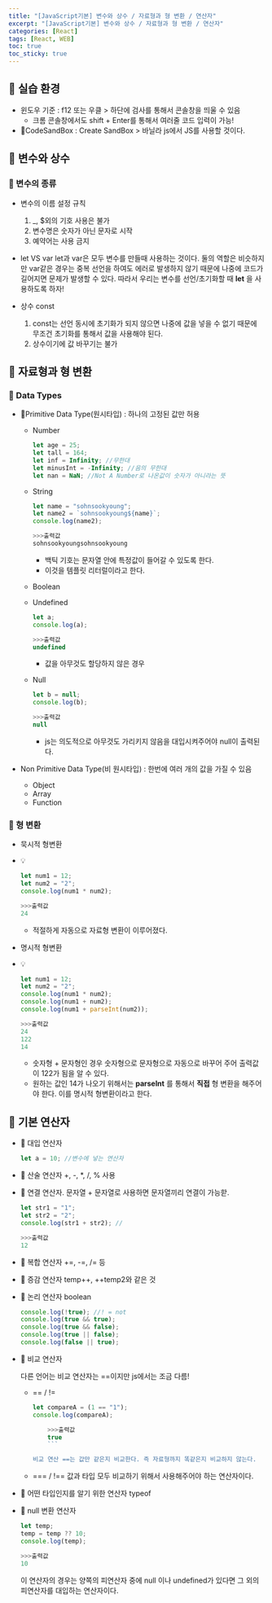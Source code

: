 ```yaml
---
title: "[JavaScript기본] 변수와 상수 / 자료형과 형 변환 / 연산자"
excerpt: "[JavaScript기본] 변수와 상수 / 자료형과 형 변환 / 연산자"
categories: [React]
tags: [React, WEB]
toc: true
toc_sticky: true
---
```


## 📖 실습 환경

- 윈도우 기준 : f12 또는 우클 > 하단에 검사를 통해서 콘솔창을 띄울 수 있음
  - 크롬 콘솔창에서도 shift + Enter를 통해서 여러줄 코드 입력이 가능!
- 🌟CodeSandBox : Create SandBox > 바닐라 js에서 JS를 사용할 것이다.

## 📖 변수와 상수

### 🎈 변수의 종류

- 변수의 이름 설정 규칙

  1. \_, $외의 기호 사용은 불가
  2. 변수명은 숫자가 아닌 문자로 시작
  3. 예약어는 사용 금지

- let VS var
  let과 var은 모두 변수를 만들때 사용하는 것이다. 둘의 역할은 비슷하지만 var같은 경우는 중복 선언을 하여도 에러로 발생하지 않기 때문에 나중에 코드가 길어지면 문제가 발생할 수 있다. 따라서 우리는 변수를 선언/초기화할 때 **let** 을 사용하도록 하자!

- 상수 const
  1. const는 선언 동시에 초기화가 되지 않으면 나중에 값을 넣을 수 없기 때문에 무조건 초기화를 통해서 값을 사용해야 된다.
  2. 상수이기에 값 바꾸기는 불가

## 📖 자료형과 형 변환

### 🎈 Data Types

- 🌟Primitive Data Type(원시타입) : 하나의 고정된 값만 허용

  - Number
    ```javascript
    let age = 25;
    let tall = 164;
    let inf = Infinity; //무한대
    let minusInt = -Infinity; //음의 무한대
    let nan = NaN; //Not A Number로 나온값이 숫자가 아니라는 뜻
    ```
  - String

    ```javascript
    let name = "sohnsookyoung";
    let name2 = `sohnsookyoung${name}`;
    console.log(name2);

    >>>출력값
    sohnsookyoungsohnsookyoung
    ```

    - 백틱 기호는 문자열 안에 특정값이 들어갈 수 있도록 한다.
    - 이것을 템플릿 리터럴이라고 한다.

  - Boolean
  - Undefined

    ```javascript
    let a;
    console.log(a);

    >>>출력값
    undefined
    ```

    - 값을 아무것도 할당하지 않은 경우

  - Null

    ```javascript
    let b = null;
    console.log(b);

    >>>출력값
    null
    ```

    - js는 의도적으로 아무것도 가리키지 않음을 대입시켜주어야 null이 출력된다.

- Non Primitive Data Type(비 원시타입) : 한번에 여러 개의 값을 가질 수 있음
  - Object
  - Array
  - Function

### 🎈 형 변환

- 묵시적 형변환
- 💡

  ```javascript
  let num1 = 12;
  let num2 = "2";
  console.log(num1 * num2);

  >>>출력값
  24
  ```

  - 적절하게 자동으로 자료형 변환이 이루어졌다.

- 명시적 형변환
- 💡

  ```javascript
  let num1 = 12;
  let num2 = "2";
  console.log(num1 * num2);
  console.log(num1 + num2);
  console.log(num1 + parseInt(num2));

  >>>출력값
  24
  122
  14
  ```

  - 숫자형 + 문자형인 경우 숫자형으로 문자형으로 자동으로 바꾸어 주어 출력값이 122가 됨을 알 수 있다.
  - 원하는 값인 14가 나오기 위해서는 **parseInt** 를 통해서 **직접** 형 변환을 해주어야 한다. 이를 명시적 형변환이라고 한다.

## 📖 기본 연산자

- 🎈 대입 연산자

  ```javascript
  let a = 10; //변수에 넣는 연산자
  ```

- 🎈 산술 연산자
  +, -, \*, /, % 사용

- 🎈 연결 연산자.
  문자열 + 문자열로 사용하면 문자열끼리 연결이 가능핟.

  ```javascript
  let str1 = "1";
  let str2 = "2";
  console.log(str1 + str2); //

  >>>출력값
  12
  ```

- 🎈 복합 연산자
  +=, -=, /= 등

- 🎈 증감 연산자
  temp++, ++temp2와 같은 것

- 🎈 논리 연산자 boolean

  ```javascript
  console.log(!true); //! = not
  console.log(true && true);
  console.log(true && false);
  console.log(true || false);
  console.log(false || true);
  ```

- 🎈 비교 연산자

  다른 언어는 비교 연산자는 ==이지만 js에서는 조금 다름!

  - == / !=

    ````javascript
    let compareA = (1 == "1");
    console.log(compareA);

        >>>출력값
        true
        ```

    비교 연산 ==는 값만 같은지 비교한다. 즉 자료형까지 똑같은지 비교하지 않는다.

    ````

  - === / !==
    값과 타입 모두 비교하기 위해서 사용해주어야 하는 연산자이다.

- 🎈 어떤 타입인지를 알기 위한 연산자 typeof

- 🎈 null 변환 연산자

  ```javascript
  let temp;
  temp = temp ?? 10;
  console.log(temp);

  >>>출력값
  10
  ```

  이 연산자의 경우는 양쪽의 피연산자 중에 null 이나 undefined가 있다면 그 외의 피연산자를 대입하는 연산자이다.
